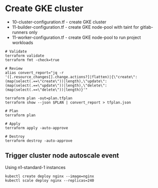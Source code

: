 # Create GKE cluster

* 10-cluster-configuration.tf - create GKE cluster
* 11-builder-configuration.tf - create GKE node-pool with taint for gitlab-runners only
* 11-worker-configuration.tf - create GKE node-pool to run project workloads

```
# Validate
terraform validate
terraform fmt -check=true

# Review
alias convert_report="jq -r '([.resource_changes[].change.actions?]|flatten)|{\"create\":(map(select(.==\"create\"))|length),\"update\":(map(select(.==\"update\"))|length),\"delete\":(map(select(.==\"delete\"))|length)}'"

terraform plan -out=plan.tfplan
terraform show --json $PLAN | convert_report > tfplan.json

# Plan
terraform plan

# Apply
terraform apply -auto-approve

# Destroy
terraform destroy -auto-approve

```

## Trigger cluster node autoscale event

Using n1-standard-1 instances

```
kubectl create deploy nginx --image=nginx
kubectl scale deploy nginx --replicas=240

```
